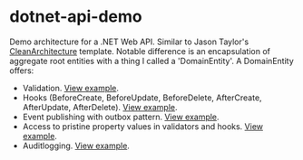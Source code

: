 # dotnet-api-demo

Demo architecture for a .NET Web API. Similar to Jason Taylor's [CleanArchitecture](https://github.com/jasontaylordev/CleanArchitecture) template. Notable difference is an encapsulation of aggregate root entities with a thing I called a 'DomainEntity'.
A DomainEntity offers:

 - Validation. [View example](https://github.com/nvdvlies/dotnet-api-and-angular-frontend-modular-monolith/blob/main/src/Demo.Domain/Invoice/Validators/NotAllowedToDeleteInvoiceInStatusValidator.cs).
 - Hooks (BeforeCreate, BeforeUpdate, BeforeDelete, AfterCreate, AfterUpdate, AfterDelete). [View example](https://github.com/nvdvlies/dotnet-api-and-angular-frontend-modular-monolith/blob/main/src/Demo.Domain/Invoice/Hooks/SynchronizeInvoicePdfHook.cs).
 - Event publishing with outbox pattern. [View example](https://github.com/nvdvlies/dotnet-api-and-angular-frontend-modular-monolith/blob/main/src/Demo.Domain/Invoice/Hooks/InvoiceStatusEventHook.cs).
 - Access to pristine property values in validators and hooks. [View example](https://github.com/nvdvlies/dotnet-api-and-angular-frontend-modular-monolith/blob/main/src/Demo.Domain/Invoice/Validators/NotAllowedToModifyInvoiceContentInStatusValidator.cs).
 - Auditlogging. [View example](https://github.com/nvdvlies/dotnet-api-and-angular-frontend-modular-monolith/blob/main/src/Demo.Infrastructure/Auditlogging/InvoiceAuditlogger.cs).
